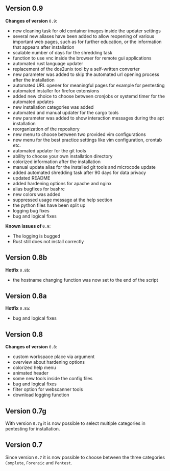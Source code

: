 ## Version 0.9
<strong>Changes of version</strong> `0.9`:
  - new cleaning task for old container images inside the updater settings
  - several new aliases have been added to allow reopening of various important web pages, such as for further education, or the information that appears after installation
  - scalable number of days for the shredding task
  - function to use vnc inside the browser for remote gui applications
  - automated rust language updater
  - replacement of the dos2unix tool by a self-written converter
  - new parameter was added to skip the automated url opening process after the installation
  - automated URL opener for meaningful pages for example for pentesting
  - automated installer for firefox extensions
  - added new choice to choose between cronjobs or systemd timer for the automated updates
  - new installation categories was added
  - automated and manual updater for the cargo tools
  - new parameter was added to show interaction messages during the apt installation
  - reorganization of the repository
  - new menu to choose between two provided vim configurations
  - new menu for the best practice settings like vim configuration, crontab etc.
  - automated updater for the git tools
  - ability to choose your own installation directory
  - colorized information after the installation
  - manual update alias for the installed git tools and microcode update
  - added automated shredding task after 90 days for data privacy
  - updated README
  - added hardening options for apache and nginx
  - alias bugfixes for bashrc
  - new colors was added
  - suppressed usage message at the help section
  - the python files have been split up
  - logging bug fixes
  - bug and logical fixes

<strong>Known issues of </strong> `0.9`:
  - The logging is bugged
  - Rust still does not install correctly

## Version 0.8b
<strong>Hotfix</strong> `0.8b`:
  - the hostname changing function was now set to the end of the script

## Version 0.8a
<strong>Hotfix</strong> `0.8a`:
  - bug and logical fixes

## Version 0.8
<strong>Changes of version</strong> `0.8`:
  - custom workspace place via argument
  - overview about hardening options
  - colorized help menu
  - animated header
  - some new tools inside the config files
  - bug and logical fixes
  - filter option for webscanner tools
  - download logging function

## Version 0.7g
With version `0.7g` it is now possible to select multiple categories in pentesting for installation.

## Version 0.7
Since version `0.7` it is now possible to choose between the three categories `Complete`, `Forensic` and `Pentest`.

